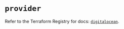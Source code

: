# `provider`

Refer to the Terraform Registry for docs: [`digitalocean`](https://registry.terraform.io/providers/digitalocean/digitalocean/2.64.0/docs).
